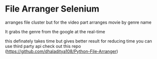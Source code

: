 # File Arranger Selenium

arranges file cluster but for the video part arranges movie by genre name

It grabs the genre from the google at the real-time

this definately takes time but gives better result for reducing time you can use third party api check out this repo (https://github.com/dhaladitya108/Python-File-Arranger)
